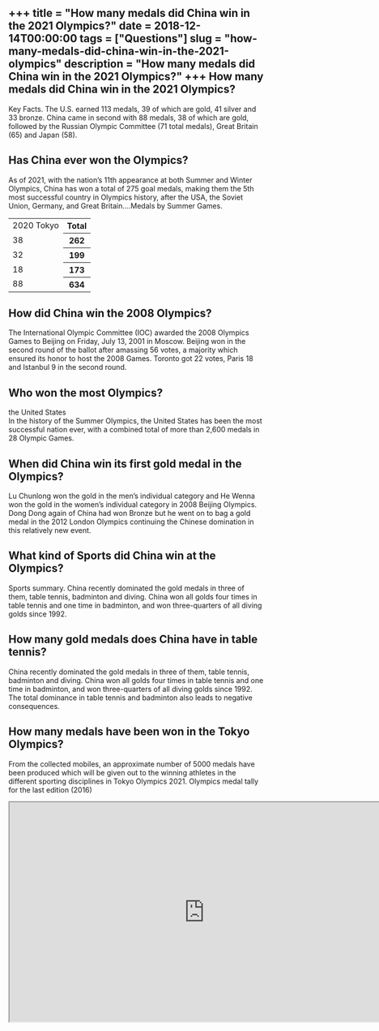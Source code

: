 +++
title = "How many medals did China win in the 2021 Olympics?"
date = 2018-12-14T00:00:00
tags = ["Questions"]
slug = "how-many-medals-did-china-win-in-the-2021-olympics"
description = "How many medals did China win in the 2021 Olympics?"
+++
How many medals did China win in the 2021 Olympics?
---------------------------------------------------

Key Facts. The U.S. earned 113 medals, 39 of which are gold, 41 silver and 33 bronze. China came in second with 88 medals, 38 of which are gold, followed by the Russian Olympic Committee (71 total medals), Great Britain (65) and Japan (58).

Has China ever won the Olympics?
--------------------------------

As of 2021, with the nation’s 11th appearance at both Summer and Winter Olympics, China has won a total of 275 goal medals, making them the 5th most successful country in Olympics history, after the USA, the Soviet Union, Germany, and Great Britain….Medals by Summer Games.

<table><tr><td>2020 Tokyo</td><th>Total</th></tr><tr><td>38</td><th>262</th></tr><tr><td>32</td><th>199</th></tr><tr><td>18</td><th>173</th></tr><tr><td>88</td><th>634</th></tr></table>

How did China win the 2008 Olympics?
------------------------------------

The International Olympic Committee (IOC) awarded the 2008 Olympics Games to Beijing on Friday, July 13, 2001 in Moscow. Beijing won in the second round of the ballot after amassing 56 votes, a majority which ensured its honor to host the 2008 Games. Toronto got 22 votes, Paris 18 and Istanbul 9 in the second round.

Who won the most Olympics?
--------------------------

the United States  
In the history of the Summer Olympics, the United States has been the most successful nation ever, with a combined total of more than 2,600 medals in 28 Olympic Games.

When did China win its first gold medal in the Olympics?
--------------------------------------------------------

Lu Chunlong won the gold in the men’s individual category and He Wenna won the gold in the women’s individual category in 2008 Beijing Olympics. Dong Dong again of China had won Bronze but he went on to bag a gold medal in the 2012 London Olympics continuing the Chinese domination in this relatively new event.

What kind of Sports did China win at the Olympics?
--------------------------------------------------

Sports summary. China recently dominated the gold medals in three of them, table tennis, badminton and diving. China won all golds four times in table tennis and one time in badminton, and won three-quarters of all diving golds since 1992.

How many gold medals does China have in table tennis?
-----------------------------------------------------

China recently dominated the gold medals in three of them, table tennis, badminton and diving. China won all golds four times in table tennis and one time in badminton, and won three-quarters of all diving golds since 1992. The total dominance in table tennis and badminton also leads to negative consequences.

How many medals have been won in the Tokyo Olympics?
----------------------------------------------------

From the collected mobiles, an approximate number of 5000 medals have been produced which will be given out to the winning athletes in the different sporting disciplines in Tokyo Olympics 2021. Olympics medal tally for the last edition (2016)

<iframe allow="accelerometer; autoplay; clipboard-write; encrypted-media; gyroscope; picture-in-picture" allowfullscreen="" class="__youtube_prefs__  epyt-is-override  no-lazyload" data-no-lazy="1" data-origheight="433" data-origwidth="770" data-skipgform_ajax_framebjll="" height="433" id="_ytid_15103" loading="lazy" src="https://www.youtube.com/embed/5k17uvNe_ZQ?enablejsapi=1&autoplay=0&cc_load_policy=0&cc_lang_pref=&iv_load_policy=1&loop=0&modestbranding=0&rel=1&fs=1&playsinline=0&autohide=2&theme=dark&color=red&controls=1&" title="YouTube player" width="770"></iframe>